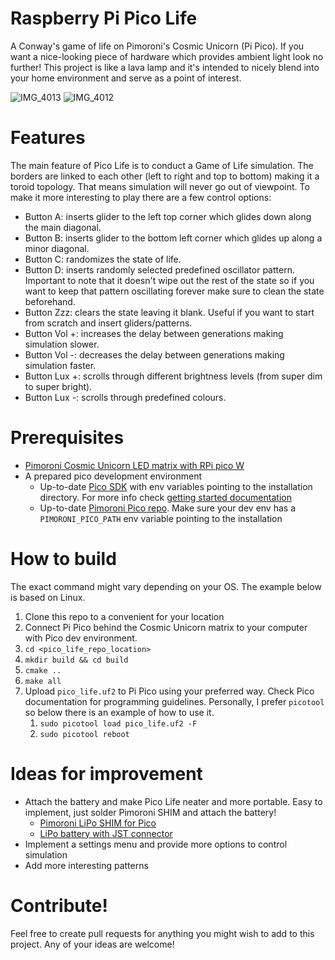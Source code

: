 # Raspberry Pi Pico Life
A Conway's game of life on Pimoroni's Cosmic Unicorn (Pi Pico). If you want a nice-looking piece of hardware which provides ambient light look no further! This project is like a lava lamp and it's intended to nicely blend into your home environment and serve as a point of interest.

![IMG_4013](https://github.com/krucios/pico_life/assets/7770409/a22bc96b-99f0-4d57-87ac-f6f92da315fa)
![IMG_4012](https://github.com/krucios/pico_life/assets/7770409/cefcf953-237a-4bd0-9a79-3ae81f91af1a)

# Features
The main feature of Pico Life is to conduct a Game of Life simulation. The borders are linked to each other (left to right and top to bottom) making it a toroid topology. That means simulation will never go out of viewpoint.
To make it more interesting to play there are a few control options:
- Button A: inserts glider to the left top corner which glides down along the main diagonal.
- Button B: inserts glider to the bottom left corner which glides up along a minor diagonal.
- Button C: randomizes the state of life.
- Button D: inserts randomly selected predefined oscillator pattern. Important to note that it doesn't wipe out the rest of the state so if you want to keep that pattern oscillating forever make sure to clean the state beforehand.
- Button Zzz: clears the state leaving it blank. Useful if you want to start from scratch and insert gliders/patterns.
- Button Vol +: increases the delay between generations making simulation slower.
- Button Vol -: decreases the delay between generations making simulation faster.
- Button Lux +: scrolls through different brightness levels (from super dim to super bright).
- Button Lux -: scrolls through predefined colours.

# Prerequisites
- [Pimoroni Cosmic Unicorn LED matrix with RPi pico W](https://shop.pimoroni.com/products/space-unicorns?variant=40842626596947)
- A prepared pico development environment
  - Up-to-date [Pico SDK](https://github.com/raspberrypi/pico-sdk) with env variables pointing to the installation directory. For more info check [getting started documentation](https://datasheets.raspberrypi.com/pico/getting-started-with-pico.pdf)
  - Up-to-date [Pimoroni Pico repo](https://github.com/pimoroni/pimoroni-pico). Make sure your dev env has a `PIMORONI_PICO_PATH` env variable pointing to the installation

# How to build
The exact command might vary depending on your OS. The example below is based on Linux.
1. Clone this repo to a convenient for your location
2. Connect Pi Pico behind the Cosmic Unicorn matrix to your computer with Pico dev environment.
3. `cd <pico_life_repo_location>`
4. `mkdir build && cd build`
5. `cmake ..`
6. `make all`
7. Upload `pico_life.uf2` to Pi Pico using your preferred way. Check Pico documentation for programming guidelines. Personally, I prefer `picotool` so below there is an example of how to use it.
   1. `sudo picotool load pico_life.uf2 -F`
   2. `sudo picotool reboot`

# Ideas for improvement
- Attach the battery and make Pico Life neater and more portable. Easy to implement, just solder Pimoroni SHIM and attach the battery!
  - [Pimoroni LiPo SHIM for Pico](https://shop.pimoroni.com/products/pico-lipo-shim?variant=32369543086163)
  - [LiPo battery with JST connector](https://www.amazon.co.uk/dp/B09DPP5KCF?ref=ppx_yo2ov_dt_b_product_details&th=1)
- Implement a settings menu and provide more options to control simulation
- Add more interesting patterns 

# Contribute!
Feel free to create pull requests for anything you might wish to add to this project. Any of your ideas are welcome!
